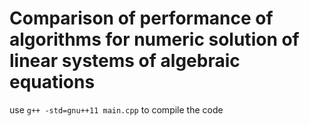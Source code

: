 # Comparison of performance of algorithms for numeric solution of linear systems of algebraic equations

use `g++ -std=gnu++11 main.cpp` to compile the code
